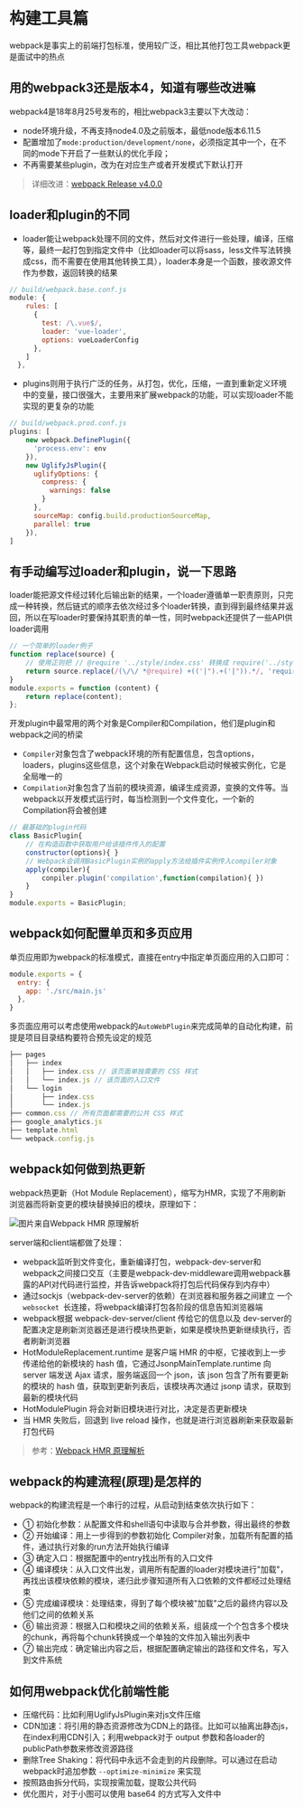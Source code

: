 # 构建工具篇

webpack是事实上的前端打包标准，使用较广泛，相比其他打包工具webpack更是面试中的热点

## 用的webpack3还是版本4，知道有哪些改进嘛

webpack4是18年8月25号发布的，相比webpack3主要以下大改动：

- node环境升级，不再支持node4.0及之前版本，最低node版本6.11.5
- 配置增加了`mode:production/development/none`，必须指定其中一个，在不同的mode下开启了一些默认的优化手段；
- 不再需要某些plugin，改为在对应生产或者开发模式下默认打开

> 详细改进：[webpack Release v4.0.0](https://github.com/webpack/webpack/releases/tag/v4.0.0-beta.0?utm_source=aotu_io&utm_medium=liteo2_web)

## loader和plugin的不同

- loader能让webpack处理不同的文件，然后对文件进行一些处理，编译，压缩等，最终一起打包到指定文件中（比如loader可以将sass，less文件写法转换成css，而不需要在使用其他转换工具），loader本身是一个函数，接收源文件作为参数，返回转换的结果

```javascript
// build/webpack.base.conf.js
module: {
    rules: [
      {
        test: /\.vue$/,
        loader: 'vue-loader',
        options: vueLoaderConfig
      },
    ]
  },
```

- plugins则用于执行广泛的任务，从打包，优化，压缩，一直到重新定义环境中的变量，接口很强大，主要用来扩展webpack的功能，可以实现loader不能实现的更复杂的功能

```javascript
// build/webpack.prod.conf.js
plugins: [
    new webpack.DefinePlugin({
      'process.env': env
    }),
    new UglifyJsPlugin({
      uglifyOptions: {
        compress: {
          warnings: false
        }
      },
      sourceMap: config.build.productionSourceMap,
      parallel: true
    }),
]
```
## 有手动编写过loader和plugin，说一下思路

loader能把源文件经过转化后输出新的结果，一个loader遵循单一职责原则，只完成一种转换，然后链式的顺序去依次经过多个loader转换，直到得到最终结果并返回，所以在写loader时要保持其职责的单一性，同时webpack还提供了一些API供loader调用

```JavaScript
// 一个简单的loader例子
function replace(source) {
    // 使用正则把 // @require '../style/index.css' 转换成 require('../style/index.css');  
    return source.replace(/(\/\/ *@require) +(('|").+('|")).*/, 'require($2);');
}
module.exports = function (content) {
    return replace(content);
};
```

开发plugin中最常用的两个对象是Compiler和Compilation，他们是plugin和webpack之间的桥梁

- `Compiler`对象包含了webpack环境的所有配置信息，包含options，loaders，plugins这些信息，这个对象在Webpack启动时候被实例化，它是全局唯一的
- `Compilation`对象包含了当前的模块资源，编译生成资源，变换的文件等。当webpack以开发模式运行时，每当检测到一个文件变化，一个新的Compilation将会被创建

```JavaScript
// 最基础的plugin代码
class BasicPlugin{
	// 在构造函数中获取用户给该插件传入的配置
    constructor(options){ }
    // Webpack会调用BasicPlugin实例的apply方法给插件实例传入compiler对象
    apply(compiler){
        conpiler.plugin('compilation',function(compilation){ })
    }
}
module.exports = BasicPlugin;
```

## webpack如何配置单页和多页应用

单页应用即为webpack的标准模式，直接在entry中指定单页面应用的入口即可：
```JavaScript
module.exports = {
  entry: {
    app: './src/main.js'
  },
}
```
多页面应用可以考虑使用webpack的`AutoWebPlugin`来完成简单的自动化构建，前提是项目目录结构要符合预先设定的规范
```JavaScript
├── pages
│   ├── index
│   │   ├── index.css // 该页面单独需要的 CSS 样式
│   │   └── index.js // 该页面的入口文件
│   └── login
│       ├── index.css
│       └── index.js
├── common.css // 所有页面都需要的公共 CSS 样式
├── google_analytics.js
├── template.html
└── webpack.config.js
```

## webpack如何做到热更新

webpack热更新（Hot Module Replacement），缩写为HMR，实现了不用刷新浏览器而将新变更的模块替换掉旧的模块，原理如下：

![图片来自Webpack HMR 原理解析](https://cdn.jsdelivr.net/gh/okaychen/CDN@2.2/brochure/image/v2-f7139f8763b996ebfa28486e160f6378_hd.jpg)

server端和client端都做了处理：

- webpack监听到文件变化，重新编译打包，webpack-dev-server和webpack之间接口交互（主要是webpack-dev-middleware调用webpack暴露的API对代码进行监控，并告诉webpack将打包后代码保存到内存中）
- 通过sockjs（webpack-dev-server的依赖）在浏览器和服务器之间建立 一个`websocket `长连接，将webpack编译打包各阶段的信息告知浏览器端
- webpack根据 webpack-dev-server/client 传给它的信息以及 dev-server的配置决定是刷新浏览器还是进⾏模块热更新，如果是模块热更新继续执行，否者刷新浏览器
- HotModuleReplacement.runtime 是客户端 HMR 的中枢，它接收到上⼀步传递给他的新模块的 hash 值，它通过JsonpMainTemplate.runtime 向 server 端发送 Ajax 请求，服务端返回⼀个 json，该 json 包含了所有要更新的模块的 hash 值，获取到更新列表后，该模块再次通过 jsonp 请求，获取到最新的模块代码
- HotModulePlugin 将会对新旧模块进⾏对⽐，决定是否更新模块
- 当 HMR 失败后，回退到 live reload 操作，也就是进⾏浏览器刷新来获取最新打包代码

> 参考：[Webpack HMR 原理解析](https://zhuanlan.zhihu.com/p/30669007)

## webpack的构建流程(原理)是怎样的

webpack的构建流程是一个串行的过程，从启动到结束依次执行如下：

- ① 初始化参数：从配置文件和shell语句中读取与合并参数，得出最终的参数
- ② 开始编译：用上一步得到的参数初始化 Compiler对象，加载所有配置的插件，通过执行对象的run方法开始执行编译
- ③ 确定入口：根据配置中的entry找出所有的入口文件
- ④ 编译模块：从入口文件出发，调用所有配置的loader对模块进行"加载"，再找出该模块依赖的模块，递归此步骤知道所有入口依赖的文件都经过处理结束
- ⑤ 完成编译模块：处理结束，得到了每个模块被"加载"之后的最终内容以及他们之间的依赖关系
- ⑥ 输出资源：根据入口和模块之间的依赖关系，组装成一个个包含多个模块的chunk，再将每个chunk转换成一个单独的文件加入输出列表中
- ⑦ 输出完成：确定输出内容之后，根据配置确定输出的路径和⽂件名，写⼊到⽂件系统

## 如何用webpack优化前端性能

- 压缩代码：比如利用UglifyJsPlugin来对js文件压缩
- CDN加速：将引用的静态资源修改为CDN上的路径。比如可以抽离出静态js，在index利用CDN引入；利⽤webpack对于 output 参数和各loader的publicPath参数来修改资源路径
- 删除Tree Shaking：将代码中永远不会走到的片段删除。可以通过在启动webpack时追加参数 `--optimize-minimize` 来实现
- 按照路由拆分代码，实现按需加载，提取公共代码
- 优化图片，对于小图可以使用 base64 的方式写入文件中




